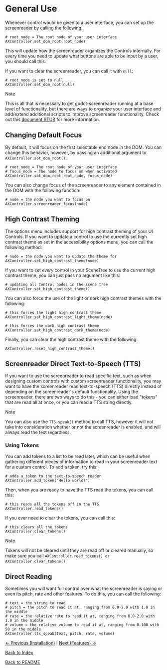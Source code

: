 # General Use

Whenever control would be given to a user interface, you can set up the screenreader by calling the following:

```
# root_node = The root node of your user interface
AXController.set_dom_root(root_node)
```

This will update how the screenreader organizes the Controls internally. For every time you need to update what buttons are able to be input by a user, you should call this.

If you want to clear the screenreader, you can call it with ``null``:

```
# root_node is set to null
AXController.set_dom_root(null)
```

> [!NOTE]  
> This is all that is necessary to get godot-screenreader running at a base level of functionality, but there are ways to organize your user interface and add/extend additional scripts to improve screenreader functionality. Check out this [document STUB](STUB.md) for more information.

## Changing Default Focus

By default, it will focus on the first selectable end node in the DOM. You can change this behavior, however, by passing an additional argument to ``AXController.set_dom_root()``.

```
# root_node = The root node of your user interface
# focus_node = The node to focus on when activated
AXController.set_dom_root(root_node, focus_node)
```

You can also change focus of the screenreader to any element contained in the DOM with the following function:
```
# node = the node you want to focus on
AXController.screenreader_focus(node)
```

## High Contrast Theming

The options menu includes support for high contrast theming of your UI Controls. If you want to update a control to use the currently set high contrast theme as set in the accessibility options menu, you can call the following method:

```
# node = the node you want to update the theme for
AXController.set_high_contrast_theme(node)
```

If you want to set *every* control in your SceneTree to use the current high contrast theme, you can just pass no argument like this:

```
# updating all Control nodes in the scene tree
AXController.set_high_contrast_theme()
```

You can also force the use of the light or dark high contrast themes with the following:

```
# this forces the light high contrast theme
AXController.set_high_contrast_light_theme(node)

# this forces the dark high contrast theme
AXController.set_high_contrast_dark_theme(node)
```

Finally, you can clear the high contrast theme with the following:
```
AXController.reset_high_contrast_theme()
```

## Screenreader Direct Text-to-Speech (TTS)

If you want to use the screenreader to read specific text, such as when designing custom controls with custom screenreader functionality, you may want to have the screenreader read text-to-speech (TTS) directly instead of depending on the screenreader's default functionality. Using the screenreader, there are two ways to do this - you can either load "tokens" that are read all at once, or you can read a TTS string directly.

> [!NOTE]  
> You can also use the ``TTS.speak()`` method to call TTS, however it will not take into consideration whether or not the screenreader is enabled, and will always read the text regardless.

### Using Tokens

You can add tokens to a list to be read later, which can be useful when gathering different pieces of information to read in your screenreader text for a custom control. To add a token, try this:

```
# adds a token to the text-to-speech reader
AXController.add_token("Hello world!")
```

Then, when you are ready to have the TTS read the tokens, you can call this:

```
# this reads all the tokens off in the TTS
AXController.read_tokens()
```

If you ever need to clear the tokens, you can call this:

```
# this clears all the tokens
AXController.clear_tokens()
```

> [!NOTE]  
> Tokens will not be cleared until they are read off or cleared manually, so make sure you call ``AXController.read_tokens() or AXController.clear_tokens()``.

## Direct Reading

Sometimes you will want full control over what the screenreader is saying or even its pitch, rate and other features. To do this, you can call the following:

```
# text = the string to read
# pitch = the pitch to read it at, ranging from 0.0-2.0 with 1.0 in the middle
# rate = the relative rate to read it at, ranging from 0.0-2.0 with 1.0 in the middle
# volume = the relative volume to read it at, ranging from 0-100 with 50 in the middle
AXController.tts_speak(text, pitch, rate, volume)
```

[<- Previous (Installation)](installation.md)
 | [Next (Features) ->](functionality.md)

[Back to Index](index.md)

[Back to README](../../README.md)
